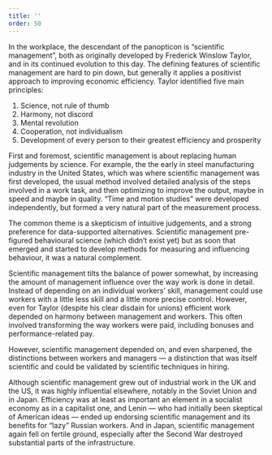 ```yaml
---
title: ''
order: 50
---
```

In the workplace, the descendant of the panopticon is “scientific management”,
both as originally developed by Frederick Winslow Taylor, and in its continued
evolution to this day. The defining features of scientific management are hard
to pin down, but generally it applies a positivist approach to improving
economic efficiency. Taylor identified five main principles:

1. Science, not rule of thumb
2. Harmony, not discord
3. Mental revolution
4. Cooperation, not individualism
5. Development of every person to their greatest efficiency and prosperity

First and foremost, scientific management is about replacing human judgements 
by science. For example, the the early in steel manufacturing industry in the
United States, which was where scientific management was first developed, the
usual method involved detailed analysis of the steps involved in a work task,
and then optimizing to improve the output, maybe in speed and maybe in quality.
“Time and motion studies” were developed independently, but formed a very
natural part of the measurement process.

The common theme is a skepticism of intuitive judgements, and a strong
preference for data-supported alternatives. Scientific management pre-figured
behavioural science (which didn’t exist yet) but as soon that emerged and
started to develop methods for measuring and influencing behaviour, it was a
natural complement.

Scientific management tilts the balance of power somewhat, by increasing the
amount of management influence over the way work is done in detail. Instead of
depending on an individual workers’ skill, management could use workers with a
little less skill and a little more precise control. However, even for Taylor
(despite his clear disdain for unions) efficient work depended on harmony between
management and workers. This often involved transforming the way workers were
paid, including bonuses and performance-related pay.

However, scientific management depended on, and even sharpened, the
distinctions between workers and managers — a distinction that was itself
scientific and could be validated by scientific techniques in hiring.

Although scientific management grew out of industrial work in the UK and the
US, it was highly influential elsewhere, notably in the Soviet Union and in
Japan. Efficiency was at least as important an element in a socialist economy as in
a capitalist one, and Lenin — who had initially been skeptical of American
ideas — ended up endorsing scientific management and its benefits for “lazy”
Russian workers. And in Japan, scientific management again fell on fertile ground, especially
after the Second War destroyed substantial parts of the infrastructure.
